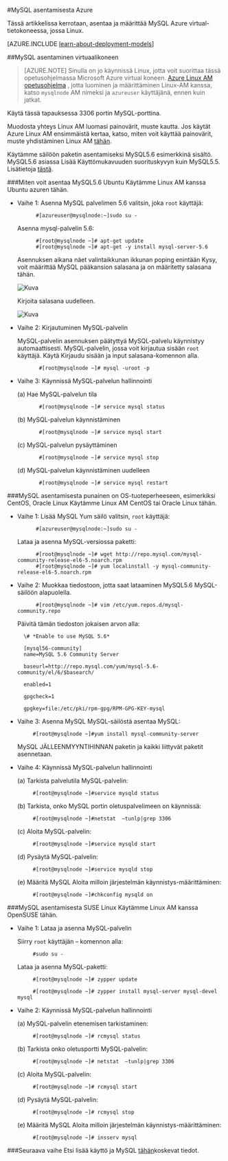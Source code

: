 <properties
    pageTitle="MySQL-Linux AM määrittäminen | Microsoft Azure "
    description="Opi asentamaan MySQL-pino Linux virtual tietokoneeseen (Ubuntu tai RedHat perheen OS) Azure-tietokannassa"
    services="virtual-machines-linux"
    documentationCenter=""
    authors="SuperScottz"
    manager="timlt"
    editor=""
    tags="azure-resource-manager,azure-service-management"/>

<tags
    ms.service="virtual-machines-linux"
    ms.workload="infrastructure-services"
    ms.tgt_pltfrm="vm-linux"
    ms.devlang="na"
    ms.topic="article"
    ms.date="02/01/2016"
    ms.author="mingzhan"/>


#<a name="how-to-install-mysql-on-azure"></a>MySQL asentamisesta Azure


Tässä artikkelissa kerrotaan, asentaa ja määrittää MySQL Azure virtual-tietokoneessa, jossa Linux.

[AZURE.INCLUDE [learn-about-deployment-models](../../includes/learn-about-deployment-models-both-include.md)]


##<a name="install-mysql-on-your-virtual-machine"></a>MySQL asentaminen virtuaalikoneen

> [AZURE.NOTE] Sinulla on jo käynnissä Linux, jotta voit suorittaa tässä opetusohjelmassa Microsoft Azure virtual koneen. [Azure Linux AM opetusohjelma](virtual-machines-linux-quick-create-cli.md) , jotta luominen ja määrittäminen Linux-AM kanssa, katso `mysqlnode` AM nimeksi ja `azureuser` käyttäjänä, ennen kuin jatkat.

Käytä tässä tapauksessa 3306 portin MySQL-porttina.  

Muodosta yhteys Linux AM luomasi painovärit, muste kautta. Jos käytät Azure Linux AM ensimmäistä kertaa, katso, miten voit käyttää painovärit, muste yhdistäminen Linux AM [tähän](virtual-machines-linux-mac-create-ssh-keys.md).

Käytämme säilöön paketin asentamiseksi MySQL5.6 esimerkkinä sisältö. MySQL5.6 asiassa Lisää Käyttömukavuuden suorituskyvyn kuin MySQL5.5.  Lisätietoja [tästä](http://www.mysqlperformanceblog.com/2013/02/18/is-mysql-5-6-slower-than-mysql-5-5/).


###<a name="how-to-install-mysql56-on-ubuntu"></a>Miten voit asentaa MySQL5.6 Ubuntu
Käytämme Linux AM kanssa Ubuntu azuren tähän.

- Vaihe 1: Asenna MySQL palvelimen 5.6 valitsin, joka `root` käyttäjä:

            #[azureuser@mysqlnode:~]sudo su -

    Asenna mysql-palvelin 5.6:

            #[root@mysqlnode ~]# apt-get update
            #[root@mysqlnode ~]# apt-get -y install mysql-server-5.6

    Asennuksen aikana näet valintaikkunan ikkunan poping enintään Kysy, voit määrittää MySQL pääkansion salasana ja on määritetty salasana tähän.

    ![Kuva](./media/virtual-machines-linux-mysql-install/virtual-machines-linux-install-mysql-p1.png)


    Kirjoita salasana uudelleen.

    ![Kuva](./media/virtual-machines-linux-mysql-install/virtual-machines-linux-install-mysql-p2.png)

- Vaihe 2: Kirjautuminen MySQL-palvelin

    MySQL-palvelin asennuksen päätyttyä MySQL-palvelu käynnistyy automaattisesti. MySQL-palvelin, jossa voit kirjautua sisään `root` käyttäjä.
    Käytä Kirjaudu sisään ja input salasana-komennon alla.

             #[root@mysqlnode ~]# mysql -uroot -p

- Vaihe 3: Käynnissä MySQL-palvelun hallinnointi

    (a) Hae MySQL-palvelun tila

             #[root@mysqlnode ~]# service mysql status

    (b) MySQL-palvelun käynnistäminen

             #[root@mysqlnode ~]# service mysql start

    (c) MySQL-palvelun pysäyttäminen

             #[root@mysqlnode ~]# service mysql stop

    (d) MySQL-palvelun käynnistäminen uudelleen

             #[root@mysqlnode ~]# service mysql restart


###<a name="how-to-install-mysql-on-red-hat-os-family-like-centos-oracle-linux"></a>MySQL asentamisesta punainen on OS-tuoteperheeseen, esimerkiksi CentOS, Oracle Linux
Käytämme Linux AM CentOS tai Oracle Linux tähän.

- Vaihe 1: Lisää MySQL Yum säilö valitsin, `root` käyttäjä:

            #[azureuser@mysqlnode:~]sudo su -

    Lataa ja asenna MySQL-versiossa paketti:

            #[root@mysqlnode ~]# wget http://repo.mysql.com/mysql-community-release-el6-5.noarch.rpm
            #[root@mysqlnode ~]# yum localinstall -y mysql-community-release-el6-5.noarch.rpm

- Vaihe 2: Muokkaa tiedostoon, jotta saat lataaminen MySQL5.6 MySQL-säilöön alapuolella.

            #[root@mysqlnode ~]# vim /etc/yum.repos.d/mysql-community.repo

    Päivitä tämän tiedoston jokaisen arvon alla:

        \# *Enable to use MySQL 5.6*

        [mysql56-community]
        name=MySQL 5.6 Community Server

        baseurl=http://repo.mysql.com/yum/mysql-5.6-community/el/6/$basearch/

        enabled=1

        gpgcheck=1

        gpgkey=file:/etc/pki/rpm-gpg/RPM-GPG-KEY-mysql

- Vaihe 3: Asenna MySQL MySQL-säilöstä asentaa MySQL:

           #[root@mysqlnode ~]#yum install mysql-community-server

    MySQL JÄLLEENMYYNTIHINNAN paketin ja kaikki liittyvät paketit asennetaan.

- Vaihe 4: Käynnissä MySQL-palvelun hallinnointi

    (a) Tarkista palvelutila MySQL-palvelin:

           #[root@mysqlnode ~]#service mysqld status

    (b) Tarkista, onko MySQL portin oletuspalvelimeen on käynnissä:

           #[root@mysqlnode ~]#netstat  –tunlp|grep 3306


    (c) Aloita MySQL-palvelin:

           #[root@mysqlnode ~]#service mysqld start

    (d) Pysäytä MySQL-palvelin:

           #[root@mysqlnode ~]#service mysqld stop

    (e) Määritä MySQL Aloita milloin järjestelmän käynnistys-määrittäminen:

           #[root@mysqlnode ~]#chkconfig mysqld on


###<a name="how-to-install-mysql-on-suse-linux"></a>MySQL asentamisesta SUSE Linux
Käytämme Linux AM kanssa OpenSUSE tähän.

- Vaihe 1: Lataa ja asenna MySQL-palvelin

    Siirry `root` käyttäjän – komennon alla:  

           #sudo su -

    Lataa ja asenna MySQL-paketti:

           #[root@mysqlnode ~]# zypper update

           #[root@mysqlnode ~]# zypper install mysql-server mysql-devel mysql

- Vaihe 2: Käynnissä MySQL-palvelun hallinnointi

    (a) MySQL-palvelin etenemisen tarkistaminen:

           #[root@mysqlnode ~]# rcmysql status

    (b) Tarkista onko oletusportti MySQL-palvelin:

           #[root@mysqlnode ~]# netstat  –tunlp|grep 3306


    (c) Aloita MySQL-palvelin:

           #[root@mysqlnode ~]# rcmysql start

    (d) Pysäytä MySQL-palvelin:

           #[root@mysqlnode ~]# rcmysql stop

    (e) Määritä MySQL Aloita milloin järjestelmän käynnistys-määrittäminen:

           #[root@mysqlnode ~]# insserv mysql

###<a name="next-step"></a>Seuraava vaihe
Etsi lisää käyttö ja MySQL [tähän](https://www.mysql.com/)koskevat tiedot.
